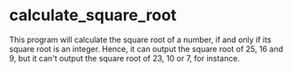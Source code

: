 # calculate_square_root
This program will calculate the square root of a number, if and only if its square root is an integer. Hence, it can output the square root of 25, 16 and 9, but it can't output the square root of 23, 10 or 7, for instance.

